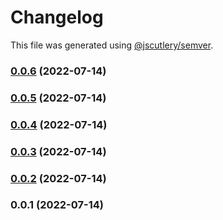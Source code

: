 # Changelog

This file was generated using [@jscutlery/semver](https://github.com/jscutlery/semver).

### [0.0.6](https://github.com/yurikrupnik/nx-go-playground/compare/infra-commands-0.0.5...infra-commands-0.0.6) (2022-07-14)

### [0.0.5](https://github.com/yurikrupnik/nx-go-playground/compare/infra-commands-0.0.4...infra-commands-0.0.5) (2022-07-14)

### [0.0.4](https://github.com/yurikrupnik/nx-go-playground/compare/infra-commands-0.0.3...infra-commands-0.0.4) (2022-07-14)

### [0.0.3](https://github.com/yurikrupnik/nx-go-playground/compare/infra-commands-0.0.2...infra-commands-0.0.3) (2022-07-14)

### [0.0.2](https://github.com/yurikrupnik/nx-go-playground/compare/infra-commands-0.0.1...infra-commands-0.0.2) (2022-07-14)

### 0.0.1 (2022-07-14)
